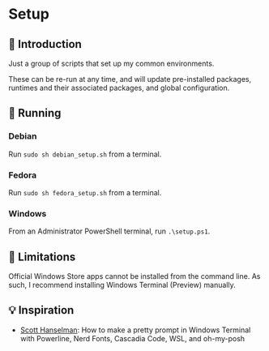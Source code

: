 # Setup

## 👋 Introduction

Just a group of scripts that set up my common environments.

These can be re-run at any time, and will update pre-installed packages, runtimes and their associated packages, and global configuration.

## 🏃‍ Running

### Debian

Run `sudo sh debian_setup.sh` from a terminal.

### Fedora

Run `sudo sh fedora_setup.sh` from a terminal.

### Windows

From an Administrator PowerShell terminal, run `.\setup.ps1`.

## 🤦‍ Limitations

Official Windows Store apps cannot be installed from the command line. As such, I recommend installing Windows Terminal (Preview) manually.

## 💡 Inspiration

- [Scott Hanselman]:  How to make a pretty prompt in Windows Terminal with Powerline, Nerd Fonts, Cascadia Code, WSL, and oh-my-posh

[Scott Hanselman]: https://www.hanselman.com/blog/HowToMakeAPrettyPromptInWindowsTerminalWithPowerlineNerdFontsCascadiaCodeWSLAndOhmyposh.aspx
